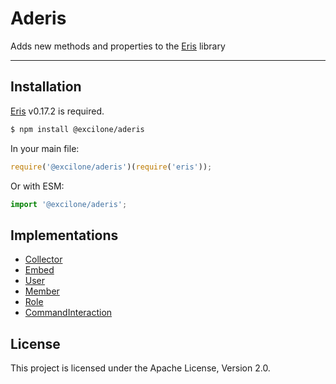 # Aderis

Adds new methods and properties to the [Eris](https://www.npmjs.com/package/eris) library

---

## Installation

[Eris](https://www.npmjs.com/package/eris) v0.17.2 is required.

```sh
$ npm install @excilone/aderis
```

In your main file:

```js
require('@excilone/aderis')(require('eris'));
```

Or with ESM:

```js
import '@excilone/aderis';
```

## Implementations

-   [Collector](./docs/Collector/)
-   [Embed](./docs/embed.md)
-   [User](./docs/user.md)
-   [Member](./docs/member.md)
-   [Role](./docs/role.md)
-   [CommandInteraction](./docs/command-interaction.md)

## License

This project is licensed under the Apache License, Version 2.0.
